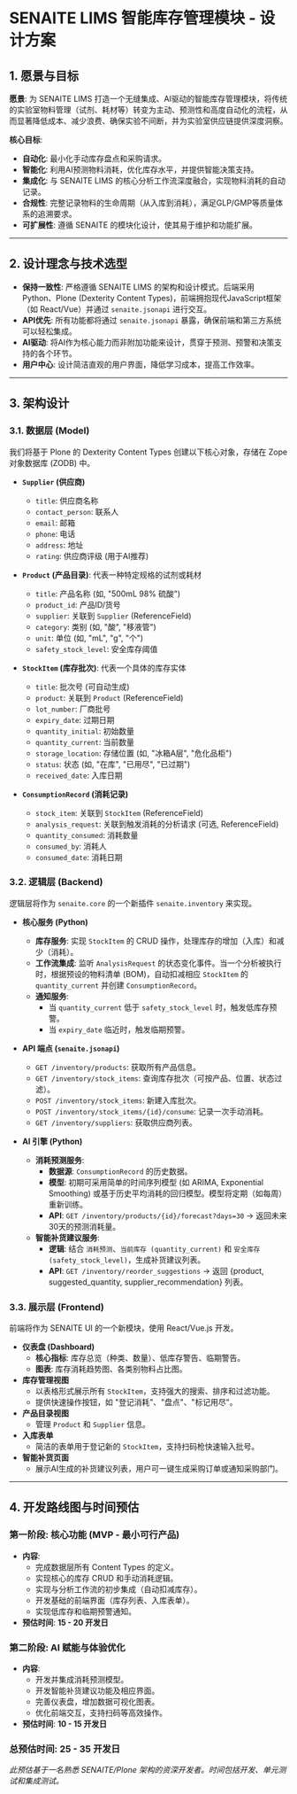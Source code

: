 # SENAITE LIMS 智能库存管理模块 - 设计方案

## 1. 愿景与目标

**愿景**: 为 SENAITE LIMS 打造一个无缝集成、AI驱动的智能库存管理模块，将传统的实验室物料管理（试剂、耗材等）转变为主动、预测性和高度自动化的流程，从而显著降低成本、减少浪费、确保实验不间断，并为实验室供应链提供深度洞察。

**核心目标**: 

- **自动化**: 最小化手动库存盘点和采购请求。
- **智能化**: 利用AI预测物料消耗，优化库存水平，并提供智能决策支持。
- **集成化**: 与 SENAITE LIMS 的核心分析工作流深度融合，实现物料消耗的自动记录。
- **合规性**: 完整记录物料的生命周期（从入库到消耗），满足GLP/GMP等质量体系的追溯要求。
- **可扩展性**: 遵循 SENAITE 的模块化设计，使其易于维护和功能扩展。

---

## 2. 设计理念与技术选型

- **保持一致性**: 严格遵循 SENAITE LIMS 的架构和设计模式。后端采用 Python、Plone (Dexterity Content Types)，前端拥抱现代JavaScript框架（如 React/Vue）并通过 `senaite.jsonapi` 进行交互。
- **API优先**: 所有功能都将通过 `senaite.jsonapi` 暴露，确保前端和第三方系统可以轻松集成。
- **AI驱动**: 将AI作为核心能力而非附加功能来设计，贯穿于预测、预警和决策支持的各个环节。
- **用户中心**: 设计简洁直观的用户界面，降低学习成本，提高工作效率。

---

## 3. 架构设计

### 3.1. 数据层 (Model)

我们将基于 Plone 的 Dexterity Content Types 创建以下核心对象，存储在 Zope 对象数据库 (ZODB) 中。

- **`Supplier` (供应商)**
  - `title`: 供应商名称
  - `contact_person`: 联系人
  - `email`: 邮箱
  - `phone`: 电话
  - `address`: 地址
  - `rating`: 供应商评级 (用于AI推荐)

- **`Product` (产品目录)**: 代表一种特定规格的试剂或耗材
  - `title`: 产品名称 (如, "500mL 98% 硫酸")
  - `product_id`: 产品ID/货号
  - `supplier`: 关联到 `Supplier` (ReferenceField)
  - `category`: 类别 (如, "酸", "移液管")
  - `unit`: 单位 (如, "mL", "g", "个")
  - `safety_stock_level`: 安全库存阈值

- **`StockItem` (库存批次)**: 代表一个具体的库存实体
  - `title`: 批次号 (可自动生成)
  - `product`: 关联到 `Product` (ReferenceField)
  - `lot_number`: 厂商批号
  - `expiry_date`: 过期日期
  - `quantity_initial`: 初始数量
  - `quantity_current`: 当前数量
  - `storage_location`: 存储位置 (如, "冰箱A层", "危化品柜")
  - `status`: 状态 (如, "在库", "已用尽", "已过期")
  - `received_date`: 入库日期

- **`ConsumptionRecord` (消耗记录)**
  - `stock_item`: 关联到 `StockItem` (ReferenceField)
  - `analysis_request`: 关联到触发消耗的分析请求 (可选, ReferenceField)
  - `quantity_consumed`: 消耗数量
  - `consumed_by`: 消耗人
  - `consumed_date`: 消耗日期

### 3.2. 逻辑层 (Backend)

逻辑层将作为 `senaite.core` 的一个新插件 `senaite.inventory` 来实现。

- **核心服务 (Python)**
  - **库存服务**: 实现 `StockItem` 的 CRUD 操作，处理库存的增加（入库）和减少（消耗）。
  - **工作流集成**: 监听 `AnalysisRequest` 的状态变化事件。当一个分析被执行时，根据预设的物料清单 (BOM)，自动扣减相应 `StockItem` 的 `quantity_current` 并创建 `ConsumptionRecord`。
  - **通知服务**: 
    - 当 `quantity_current` 低于 `safety_stock_level` 时，触发低库存预警。
    - 当 `expiry_date` 临近时，触发临期预警。

- **API 端点 (`senaite.jsonapi`)**
  - `GET /inventory/products`: 获取所有产品信息。
  - `GET /inventory/stock_items`: 查询库存批次（可按产品、位置、状态过滤）。
  - `POST /inventory/stock_items`: 新建入库批次。
  - `POST /inventory/stock_items/{id}/consume`: 记录一次手动消耗。
  - `GET /inventory/suppliers`: 获取供应商列表。

- **AI 引擎 (Python)**
  - **消耗预测服务**: 
    - **数据源**: `ConsumptionRecord` 的历史数据。
    - **模型**: 初期可采用简单的时间序列模型 (如 ARIMA, Exponential Smoothing) 或基于历史平均消耗的回归模型。模型将定期（如每周）重新训练。
    - **API**: `GET /inventory/products/{id}/forecast?days=30` -> 返回未来30天的预测消耗量。
  - **智能补货建议服务**:
    - **逻辑**: 结合 `消耗预测`、`当前库存 (quantity_current)` 和 `安全库存 (safety_stock_level)`，生成补货建议列表。
    - **API**: `GET /inventory/reorder_suggestions` -> 返回 {product, suggested_quantity, supplier_recommendation} 列表。

### 3.3. 展示层 (Frontend)

前端将作为 SENAITE UI 的一个新模块，使用 React/Vue.js 开发。

- **仪表盘 (Dashboard)**
  - **核心指标**: 库存总览（种类、数量）、低库存警告、临期警告。
  - **图表**: 库存消耗趋势图、各类别物料占比图。
- **库存管理视图**
  - 以表格形式展示所有 `StockItem`，支持强大的搜索、排序和过滤功能。
  - 提供快速操作按钮，如 "登记消耗"、"盘点"、"标记用尽"。
- **产品目录视图**
  - 管理 `Product` 和 `Supplier` 信息。
- **入库表单**
  - 简洁的表单用于登记新的 `StockItem`，支持扫码枪快速输入批号。
- **智能补货页面**
  - 展示AI生成的补货建议列表，用户可一键生成采购订单或通知采购部门。

---

## 4. 开发路线图与时间预估

### 第一阶段: 核心功能 (MVP - 最小可行产品)

- **内容**: 
  - 完成数据层所有 Content Types 的定义。
  - 实现核心的库存 CRUD 和手动消耗逻辑。
  - 实现与分析工作流的初步集成（自动扣减库存）。
  - 开发基础的前端界面（库存列表、入库表单）。
  - 实现低库存和临期预警通知。
- **预估时间**: **15 - 20 开发日**

### 第二阶段: AI 赋能与体验优化

- **内容**: 
  - 开发并集成消耗预测模型。
  - 开发智能补货建议功能及相应界面。
  - 完善仪表盘，增加数据可视化图表。
  - 优化前端交互，支持扫码等高效操作。
- **预估时间**: **10 - 15 开发日**

### **总预估时间**: **25 - 35 开发日**

*此预估基于一名熟悉 SENAITE/Plone 架构的资深开发者。时间包括开发、单元测试和集成测试。*